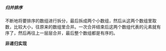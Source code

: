 ##### 归并排序

不断地将要排序的数组进行拆分，最后拆成两个小数组，然后从这两个数组里取数，比较大小，往原来的数组里合并。一次合并结束后这两个数组代表的元素就有序了，然后再往上一层层合并，最后整个数组都是有序的。

**非递归实现**